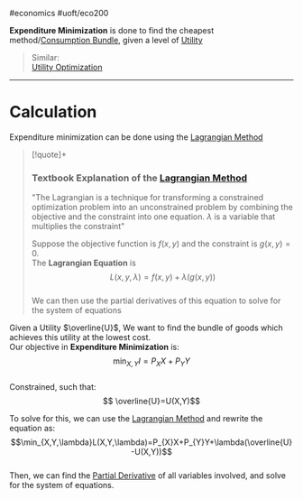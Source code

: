 #economics #uoft/eco200 

**Expenditure Minimization** is done to find the cheapest method/[Consumption Bundle](Consumption%20Bundle.md), given a level of [Utility](Utility.md)

> Similar:  
> 	[Utility Optimization](Utility%20Optimization.md)


---

# Calculation

Expenditure minimization can be done using the [Lagrangian Method](Lagrangian%20Method.md)
> [!quote]+
> ### Textbook Explanation of the [Lagrangian Method](Lagrangian%20Method.md)
> "The Lagrangian is a technique for transforming a constrained optimization problem into an unconstrained problem by combining the objective and the constraint into one equation. $\lambda$ is a variable that multiplies the constraint"
> 
> Suppose the objective function is $f(x,y)$ and the constraint is $g(x,y)=0$.  
> The **Lagrangian Equation** is $$L(x,y,\lambda)=f(x,y)+\lambda(g(x,y))$$  
> We can then use the partial derivatives of this equation to solve for the system of equations

Given a Utility $\overline{U}$, We want to find the bundle of goods which achieves this utility at the lowest cost.  
Our objective in **Expenditure Minimization** is: $$\min_{X,Y}I=P_{X}X+P_{Y}Y$$  
Constrained, such that: $$ \overline{U}=U(X,Y)$$

To solve for this, we can use the [Lagrangian Method](Lagrangian%20Method.md) and rewrite the equation as: $$\min_{X,Y,\lambda}L(X,Y,\lambda)=P_{X}X+P_{Y}Y+\lambda(\overline{U}-U(X,Y))$$  
Then, we can find the [Partial Derivative](Partial%20Derivative.md) of all variables involved, and solve for the system of equations.